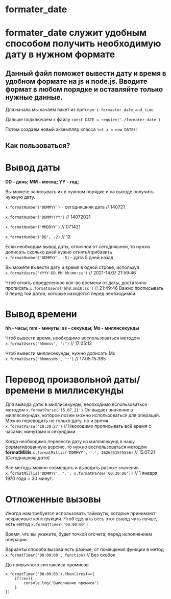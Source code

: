 # formater_date

formater_date служит удобным способом получить необходимую дату в нужном формате
=============
Данный файл поможет вывести дату и время в удобном формате на js и node.js. Вводите формат в любом порядке и оставляйте только нужные данные.
---

Для начала мы качаем пакет из npm 
`npm i formaster_date_and_time`

Дальше подключаем к файлу
`const DATE = require('./formater_date')`

Потом создаем новый экземпляр класса
`let x = new DATE()`

Как пользоваться? 
----

Вывод даты
===

**DD - день; MM - месяц; YY - год;**

Вы можете записывать их в нужном порядке и на выходе получить нужную дату.

`x.formatNumber('DDMMYY')` - сегодняшняя дата // 140721

`x.formatNumber('DDMMYYYY')`  // 14072021

`x.formatNumber('MMDDYY')`  // 071421

`x.formatNumber('DD', -2)`  // 12

Если необходим вывод даты, отличной от сегодняшней, то нужно дописать сколько дней нужно отнять/прибавить
`x.formatNumber('DDMMYY', -5)` - дата 5 дней назад


Вы можете вывести дату и время в одной строке, используя
`x.formatUsers('YYYY-DD.MM hh:mm:ss')` // 2021-14.07  21:59:46

Чтоб отнять определенное кол-во времени от даты, достаточно прописать
`x.formatUsers('hh0:mm10:ss')` // 21:49:46
Важно прописывать 0 перед той датой, которые находятся перед необходимой.

Вывод времени
===

**hh - часы; mm - минуты; ss - секунды; Ms - миллисекунды**

Чтоб вывести время, необходимо воспользоваться методом 
`x.formatUsers('hhmmss', ':')` // 17:05:12

Чтоб вывести миллисекунды, нужно дописать Ms 
`x.formatUsers('hhmmssMs', ':')` // 17:05:15:385


Перевод произвольной даты/времени в миллисекунды
===

Для вывода даты в миллисекунды, необходимо вспользоваться методом `x.formatParse('15.07.21')`
Он выдает значение в миллесекундах, которое позже можно использоваться для операций.
Можно переводить не только дату, но и время `x.formatParse('18:30:27')` // Неоходимо прописывать всё время с часами, минутами и секундами.

Когда необходимо перевести дату из миллисекунд в нашу форматированную версию, то нужно 
воспользоваться методом **formatMillis**
`x.formatMillis('DDMMYY', '.', 1626351575556)` // 15.07.21 *(Сегодняшняя дата)*

Все методы можно совмещать и выводить разные значения
`x.formatMillis('DDMMYY', '.', x.formatParse('00:30:00'))` // 1 января 1970 года + 30 минут.

Отложенные вызовы
===

Иногда нам требуется использовать таймауты, которые принимают некрасивые конструкции.
Чтоб сделать весь этот вывод чуть лучше, есть метод `x.formatTimer('00:00:00')`

Время, что вы укажите, будет точкой отсчета, перед исполнением операции. 

Варианты способа вызова есть разные, от помещения функции в метод `x.formatTimer('00:00:00', function)` // Без скобок

До привычного синтаксиса промисов 
```
x.formatTimer('00:00:03').then((res)=>{
    if(res){
        console.log('Выполнение промиса')
    }
})
```


